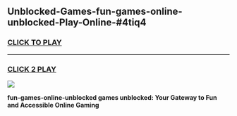 
## Unblocked-Games-fun-games-online-unblocked-Play-Online-#4tiq4
<h3>
<a href="https://premium.freeplayer.one?title=fun-games-online-unblocked&ref=27F">CLICK TO PLAY</a></h3>
<hr>

<h3>
<a href="https://premium.freeplayer.one?title=fun-games-online-unblocked&ref=27F">CLICK 2 PLAY</a>
  
</h3>

<a href="https://premium.freeplayer.one?title=fun-games-online-unblocked&ref=27F"><img src="https://clearcache.store/games.png"></a>


**fun-games-online-unblocked games unblocked: Your Gateway to Fun and Accessible Online Gaming**
